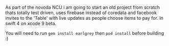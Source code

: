 As part of the novoda NCU i am going to start an old project from scratch thats totally test driven, uses firebase instead of coredata and facebook invites to the 'Table' with live updates as people choose items to pay for. In swift 4 on xcode 9 beta.


You will need to run `gem install earlgrey` then `pod install` before building :)
